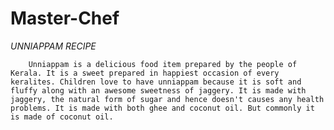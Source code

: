 # Master-Chef

 *UNNIAPPAM RECIPE*

        Unniappam is a delicious food item prepared by the people of Kerala. It is a sweet prepared in happiest occasion of every keralites. Children love to have unniappam because it is soft and fluffy along with an awesome sweetness of jaggery. It is made with jaggery, the natural form of sugar and hence doesn't causes any health problems. It is made with both ghee and coconut oil. But commonly it is made of coconut oil.    